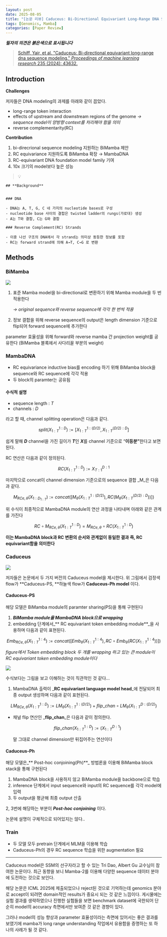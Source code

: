 ```yaml
---
layout: post
date: 2025-08-05
title: "[논문 리뷰] Caduceus: Bi-Directional Equivariant Long-Range DNA Sequence Modeling"
tags: [Genomics, Mamba]
categories: [Paper Review]
---
```


<span class="notion-red">_**필자의 의견은 붉은색으로 표시됩니다**_</span>


> [Schiff, Yair, et al. "Caduceus: Bi-directional equivariant long-range dna sequence modeling." ](https://pmc.ncbi.nlm.nih.gov/articles/PMC12189541/)[_Proceedings of machine learning research_](https://pmc.ncbi.nlm.nih.gov/articles/PMC12189541/)[ 235 (2024): 43632.](https://pmc.ncbi.nlm.nih.gov/articles/PMC12189541/)



## Introduction


**Challenges**


저자들은 DNA modeling의 과제를 아래와 같이 꼽았다.

- long-range token interaction
- effects of upstream and downstream regions of the genome 
_→ sequence model이 양방향 context를 처리해야 함을 의미_
- reverse complementarity(RC)

**Contribution**

1. bi-direcrional sequence modeling 지원하는 BiMamba 제안
1. RC equivariance 지원하도록 BiMamba 확장 → MambaDNA
1. RC-equivariant DNA foundation model family 기여
1. 10x 크기의 model보다 높은 성능

> 💡 


	## **Background**


	### DNA

	- DNA는 A, T, G, C 네 가지의 nucleotide bases로 구성
	- nucleotide base 사이의 결합은 twisted ladder의 rungs(가로대) 생성
	- A는 T와 결합, C는 G와 결합

	### Reverse Complement(RC) Strands

	- 이중 나선 구조의 DNA에서 각 strand는 의미상 동등한 정보를 포함
	- RC는 forward strand에 의해 A→T, C→G 로 변환


## Methods



### BiMamba


![](https://prod-files-secure.s3.us-west-2.amazonaws.com/542b861c-36a8-4051-84e5-8804b6728dba/2c247d59-7815-4980-99f0-8f0d21f445a7/image.png?X-Amz-Algorithm=AWS4-HMAC-SHA256&X-Amz-Content-Sha256=UNSIGNED-PAYLOAD&X-Amz-Credential=ASIAZI2LB466SILT6E4A%2F20251002%2Fus-west-2%2Fs3%2Faws4_request&X-Amz-Date=20251002T050039Z&X-Amz-Expires=3600&X-Amz-Security-Token=IQoJb3JpZ2luX2VjEI3%2F%2F%2F%2F%2F%2F%2F%2F%2F%2FwEaCXVzLXdlc3QtMiJGMEQCIEjwnEJr8KIO3TuAI4AIiAyY3TxSl%2F3XAy4veTPc5aoiAiA3XlkVZtFQ4GONltuyN%2BdFz%2BwkgsF5RDfpZlNvkdN4Syr%2FAwglEAAaDDYzNzQyMzE4MzgwNSIM%2B%2B1UujiZUVLb2En2KtwDLeHItdGKt594WK5vAeZLmbvEwjOAtR%2BVSJWCPJJaE%2BzS0zr40ndrKg4867iNWASXvyTi3baayPTzy%2FjWvl24ZC58wnP41BvRVhuRUCCeoZsjDxtTGbHSlKOnibHqUQlvgMpbpCc48q77UJPX4JICwa3lHIWghtG4YPOevH2tymlLCAg%2BnlBSIuClKl%2BP7%2FRSv9WRuWrP9FffMoNTUBciRt0Sa3IiM9EHT6FGTuh%2B7s%2BGZJAc3ZQKiTch0rnMunRrwGbhBrSkgzWu5kBCInK8YXTjnWpKtbzAgRfINqFgIkTZBH0WYAPOUx%2F8lAxIDtRIipO0vD2dOA2hhRUWr%2BQ5qksCzHdljHzTLZUQ77VXGVioOkOQ9EdYRLrsM12Sk3go5muGuXXvwTtUWsyns7hH56UvelocURljxsy%2Fo3B7u%2BFpcrUoJA6Vzk4Uckmc4Idltb%2BLajjFz5bhmgZf0m2waSHlwzSITXPUbOYOe%2FrWUIVC4TtmehF5phCMANHh4Hyi1q3QQR6WMwQ364vT89anuJ%2B45NHdIGGnr0kWFAc1YslKJzWELrOrK4unhAoVtagy%2FxSXUdmzB3PnBeDJykHVt6mBDCd9KuQBRS%2BDd2MyyMfg1cDYTzj%2F3Wy%2F3Kwwyfz3xgY6pgEYbRCb3Gye5njPUvJTGf4aYrjuoEycoxKR2hMHlUdnTRnZbBkaYSySwF7FS7tSutqfAo5YWjKPz9vf8XToYMlwIz0EGGgNK46UtI5LeRHR%2BW2JrMp9c3dcwVCe9ivgMb9VsRBKtnTXJL0bp4XJg49ovJdY3L%2B6FLIJUBnTs0xGYo3cW6jWpsOd%2FryltgDIfKEBNhjcTBj7PF87hjLFT5M%2BHqqzrDMt&X-Amz-Signature=722fbeccda3cedef318266dc529fa7b1fcb646f123c57451b5fca83d1075cfb3&X-Amz-SignedHeaders=host&x-amz-checksum-mode=ENABLED&x-id=GetObject)

1. 표준 Mamba model을 bi-directional로 변환하기 위해 Mamba module을 두 번 적용한다

	_→ original sequence와 reverse sequence에 각각 한 번씩 적용_

1. 정보 결합을 위해 reverse sequence의 output은 length dimension 기준으로 flip되어 forward sequence에 추가한다

parameter 효율성을 위해 forward와 reverse mamba 간 projection weight를 공유한다 (BiMamba 블록에서 사다리꼴 부분의 weight)



### MambaDNA

- RC equivariance inductive bias를 encoding 하기 위해 BiMamba block을 sequence와 RC sequence에 각각 적용
- 두 block의 paramter는 공유됨


#### 수식적 설명

- sequence length : _T_
- channels : _D_

라고 할 때,  channel splitting operation은 다음과 같다.


$$
split(X^{1:D}_{1:T}):=[X^{1:(D/2)}_{1:T},X^{(D/2):D}_{1:T}]
$$


<span class="notion-red">쉽게 말해 </span><span class="notion-red">_**D**_</span><span class="notion-red"> channel을 가진 길이가 </span><span class="notion-red">_**T**_</span><span class="notion-red">인 </span><span class="notion-red">_**X**_</span><span class="notion-red">를 channel 기준으로 “</span><span class="notion-red">**이등분”**</span><span class="notion-red">한다고 보면 된다.</span>


RC 연산은 다음과 같이 정의된다.


$$
RC(X^{1:D}_{1:T}):=X^{D:1}_{T:1}
$$


마지막으로 concat이 channel dimension 기준으로의 sequence 결합 _M_은 다음과 같다.


$$
M_{RCe,\theta}(X_{1:D_{1:T}}):=concat([M_{\theta}(X^{1:(D/2)}_{1:T}),RC(M_{\theta}(X^{(D/2):D}_{1:T}))])
$$


위 수식이 최종적으로 MambaDNA module의 연산 과정을 나타내며 아래와 같은 관계를 가진다


$$
RC\circ M_{RCe,\theta}(X^{1:D}_{1:T}) = M_{RCe,\theta} \circ RC(X^{1:D}_{1:T})
$$


**이는 MambaDNA block과 RC 변환의 순서와 관계없이 동일한 결과 즉, RC equivariant함을 의미한다**



### Caduceus


![](https://prod-files-secure.s3.us-west-2.amazonaws.com/542b861c-36a8-4051-84e5-8804b6728dba/f94a60d7-8145-473b-aef9-7c68d3ec604a/image.png?X-Amz-Algorithm=AWS4-HMAC-SHA256&X-Amz-Content-Sha256=UNSIGNED-PAYLOAD&X-Amz-Credential=ASIAZI2LB466SILT6E4A%2F20251002%2Fus-west-2%2Fs3%2Faws4_request&X-Amz-Date=20251002T050040Z&X-Amz-Expires=3600&X-Amz-Security-Token=IQoJb3JpZ2luX2VjEI3%2F%2F%2F%2F%2F%2F%2F%2F%2F%2FwEaCXVzLXdlc3QtMiJGMEQCIEjwnEJr8KIO3TuAI4AIiAyY3TxSl%2F3XAy4veTPc5aoiAiA3XlkVZtFQ4GONltuyN%2BdFz%2BwkgsF5RDfpZlNvkdN4Syr%2FAwglEAAaDDYzNzQyMzE4MzgwNSIM%2B%2B1UujiZUVLb2En2KtwDLeHItdGKt594WK5vAeZLmbvEwjOAtR%2BVSJWCPJJaE%2BzS0zr40ndrKg4867iNWASXvyTi3baayPTzy%2FjWvl24ZC58wnP41BvRVhuRUCCeoZsjDxtTGbHSlKOnibHqUQlvgMpbpCc48q77UJPX4JICwa3lHIWghtG4YPOevH2tymlLCAg%2BnlBSIuClKl%2BP7%2FRSv9WRuWrP9FffMoNTUBciRt0Sa3IiM9EHT6FGTuh%2B7s%2BGZJAc3ZQKiTch0rnMunRrwGbhBrSkgzWu5kBCInK8YXTjnWpKtbzAgRfINqFgIkTZBH0WYAPOUx%2F8lAxIDtRIipO0vD2dOA2hhRUWr%2BQ5qksCzHdljHzTLZUQ77VXGVioOkOQ9EdYRLrsM12Sk3go5muGuXXvwTtUWsyns7hH56UvelocURljxsy%2Fo3B7u%2BFpcrUoJA6Vzk4Uckmc4Idltb%2BLajjFz5bhmgZf0m2waSHlwzSITXPUbOYOe%2FrWUIVC4TtmehF5phCMANHh4Hyi1q3QQR6WMwQ364vT89anuJ%2B45NHdIGGnr0kWFAc1YslKJzWELrOrK4unhAoVtagy%2FxSXUdmzB3PnBeDJykHVt6mBDCd9KuQBRS%2BDd2MyyMfg1cDYTzj%2F3Wy%2F3Kwwyfz3xgY6pgEYbRCb3Gye5njPUvJTGf4aYrjuoEycoxKR2hMHlUdnTRnZbBkaYSySwF7FS7tSutqfAo5YWjKPz9vf8XToYMlwIz0EGGgNK46UtI5LeRHR%2BW2JrMp9c3dcwVCe9ivgMb9VsRBKtnTXJL0bp4XJg49ovJdY3L%2B6FLIJUBnTs0xGYo3cW6jWpsOd%2FryltgDIfKEBNhjcTBj7PF87hjLFT5M%2BHqqzrDMt&X-Amz-Signature=ca035f93857dc7ac9db7e69485b82bedd452841fa9a0a4ae15879fb0bb8bb9e3&X-Amz-SignedHeaders=host&x-amz-checksum-mode=ENABLED&x-id=GetObject)


저자들은 논문에서 두 가지 버전의 Caduceus model을 제시한다. 위 그림에서 검정색 flow가 **Caduceus-PS, **하늘색 flow가 **Caduceus-Ph model** 이다.



#### Caduceus-PS


해당 모델은 BiMamba module의 paramter sharing(PS)을 통해 구현된다

1. _**BiMamba module을 MambaDNA block으로 wrapping**_
1. embedding 단계에서_** RC equivariant token embedding module**_을 사용하며 다음과 같이 표현된다.

$$
Emb_{RCe,\theta}(X^{1:4}_{1:T}):=concat([Emb_{\theta}(X^{1:4}_{1:T}),RC \circ Emb_{\theta}(RC(X^{1:4}_{1:T}))])
$$


_figure에서 Token embedding block 두 개를 wrapping 하고 있는 큰 module이 RC equivariant token embedding module이다_


![](https://prod-files-secure.s3.us-west-2.amazonaws.com/542b861c-36a8-4051-84e5-8804b6728dba/b175e4da-71eb-4e91-8c23-a06dabe673c9/image.png?X-Amz-Algorithm=AWS4-HMAC-SHA256&X-Amz-Content-Sha256=UNSIGNED-PAYLOAD&X-Amz-Credential=ASIAZI2LB466SILT6E4A%2F20251002%2Fus-west-2%2Fs3%2Faws4_request&X-Amz-Date=20251002T050040Z&X-Amz-Expires=3600&X-Amz-Security-Token=IQoJb3JpZ2luX2VjEI3%2F%2F%2F%2F%2F%2F%2F%2F%2F%2FwEaCXVzLXdlc3QtMiJGMEQCIEjwnEJr8KIO3TuAI4AIiAyY3TxSl%2F3XAy4veTPc5aoiAiA3XlkVZtFQ4GONltuyN%2BdFz%2BwkgsF5RDfpZlNvkdN4Syr%2FAwglEAAaDDYzNzQyMzE4MzgwNSIM%2B%2B1UujiZUVLb2En2KtwDLeHItdGKt594WK5vAeZLmbvEwjOAtR%2BVSJWCPJJaE%2BzS0zr40ndrKg4867iNWASXvyTi3baayPTzy%2FjWvl24ZC58wnP41BvRVhuRUCCeoZsjDxtTGbHSlKOnibHqUQlvgMpbpCc48q77UJPX4JICwa3lHIWghtG4YPOevH2tymlLCAg%2BnlBSIuClKl%2BP7%2FRSv9WRuWrP9FffMoNTUBciRt0Sa3IiM9EHT6FGTuh%2B7s%2BGZJAc3ZQKiTch0rnMunRrwGbhBrSkgzWu5kBCInK8YXTjnWpKtbzAgRfINqFgIkTZBH0WYAPOUx%2F8lAxIDtRIipO0vD2dOA2hhRUWr%2BQ5qksCzHdljHzTLZUQ77VXGVioOkOQ9EdYRLrsM12Sk3go5muGuXXvwTtUWsyns7hH56UvelocURljxsy%2Fo3B7u%2BFpcrUoJA6Vzk4Uckmc4Idltb%2BLajjFz5bhmgZf0m2waSHlwzSITXPUbOYOe%2FrWUIVC4TtmehF5phCMANHh4Hyi1q3QQR6WMwQ364vT89anuJ%2B45NHdIGGnr0kWFAc1YslKJzWELrOrK4unhAoVtagy%2FxSXUdmzB3PnBeDJykHVt6mBDCd9KuQBRS%2BDd2MyyMfg1cDYTzj%2F3Wy%2F3Kwwyfz3xgY6pgEYbRCb3Gye5njPUvJTGf4aYrjuoEycoxKR2hMHlUdnTRnZbBkaYSySwF7FS7tSutqfAo5YWjKPz9vf8XToYMlwIz0EGGgNK46UtI5LeRHR%2BW2JrMp9c3dcwVCe9ivgMb9VsRBKtnTXJL0bp4XJg49ovJdY3L%2B6FLIJUBnTs0xGYo3cW6jWpsOd%2FryltgDIfKEBNhjcTBj7PF87hjLFT5M%2BHqqzrDMt&X-Amz-Signature=7575c8f9ed478fce38540baea9c82d57416b3b4365dea074378b200f0f06ce69&X-Amz-SignedHeaders=host&x-amz-checksum-mode=ENABLED&x-id=GetObject)


<span class="notion-red">수식보다는 그림을 보고 이해하는 것이 직관적인 것 같다…</span>

1. MambaDNA 출력이 _**RC equivariant language model head**_에 전달되어 최종 output 생성하며 다음과 같이 표현된다.

$$
LM_{RCe,\theta}(X^{1:D}_{1:T}):= LM_{\theta}(X^{1:(D/2)}_{1:T})+flip\_chan\circ LM_{\theta}(X^{D:(D/2)}_{1:T})
$$

- 채널 flip 연산인 _**flip\_chan**_은 다음과 같이 정의한다.

	$$
	flip\_chan(X^{1:D}_{1:T}):=(X^{D:1}_{1:T})
	$$


	말 그대로 channel dimension만 뒤집어주는 연산이다



#### Caduceus-Ph


해당 모델은_** Post-hoc conjoining(Ph)**_ 방법론을 이용해 BiMamba block stack을 통해 구현된다

1. MambaDNA block을 사용하지 않고 BiMamba module을 backbone으로 학습
1. inference 단계에서 input sequence와 input의 RC sequence를 각각 model에 입력
1. 두 output을 평균해 최종 output 산출

2, 3번에 해당하는 부분이 _**Post-hoc conjoining**_ 이다.


<span class="notion-red">논문에 설명이 구체적으로 되어있지는 않다..</span>



### Train

- 두 모델 모두 pretrain 단계에서 MLM을 이용해 학습
- Caduceus-Ph의 경우 RC sequence 학습을 위한 augmentation 필요

---


<span class="notion-red">Caduceus model은 SSM의 선구자라고 할 수 있는 Tri Dao, Albert Gu 교수님이 참여한 논문이다. 최근 동향을 보니 Mamba-2를 이용해 다양한 sequence 데이터 분야에 도전하는 것으로 보인다.</span>


<span class="notion-red">해당 논문은 ICML 2025에 제출되었으나 reject된 것으로 기억하는데 genomics 분야로 accept이 되려면 domain적인 results가 중요시 되는 것 같은 느낌이다. 게시물에는 실험 결과를 생략하였으나 진행한 실험들을 보면 benchmark dataset에 국한되어 단순히 model의 accuracy 측면에서만 보여준 것 같은 경향이 있다.</span>


<span class="notion-red">그러나 model의 성능 향상과 parameter 효율성이라는 측면에 있어서는 좋은 결과를 보였기에 mamba가 long range understanding 작업에서 유용함을 증명하는 또 하나의 사례가 될 것 같다.</span>

